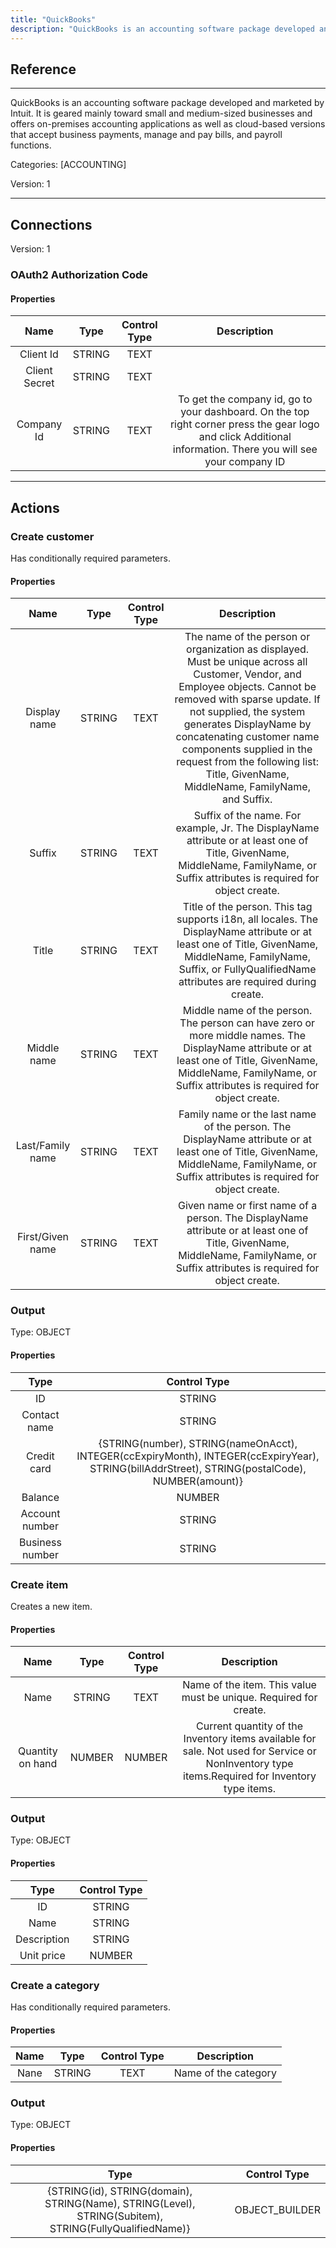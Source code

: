 ```yaml
---
title: "QuickBooks"
description: "QuickBooks is an accounting software package developed and marketed by Intuit. It is geared mainly toward small and medium-sized businesses and offers on-premises accounting applications as well as cloud-based versions that accept business payments, manage and pay bills, and payroll functions."
---
```

## Reference
<hr />

QuickBooks is an accounting software package developed and marketed by Intuit. It is geared mainly toward small and medium-sized businesses and offers on-premises accounting applications as well as cloud-based versions that accept business payments, manage and pay bills, and payroll functions.


Categories: [ACCOUNTING]


Version: 1

<hr />



## Connections

Version: 1


### OAuth2 Authorization Code

#### Properties

|      Name      |     Type     |     Control Type     |     Description     |
|:--------------:|:------------:|:--------------------:|:-------------------:|
| Client Id | STRING | TEXT  |  |
| Client Secret | STRING | TEXT  |  |
| Company Id | STRING | TEXT  |  To get the company id, go to your dashboard. On the top right corner press the gear logo and click Additional information. There you will see your company ID  |





<hr />





## Actions


### Create customer
Has conditionally required parameters.

#### Properties

|      Name      |     Type     |     Control Type     |     Description     |
|:--------------:|:------------:|:--------------------:|:-------------------:|
| Display name | STRING | TEXT  |  The name of the person or organization as displayed. Must be unique across all Customer, Vendor, and Employee objects. Cannot be removed with sparse update. If not supplied, the system generates DisplayName by concatenating customer name components supplied in the request from the following list: Title, GivenName, MiddleName, FamilyName, and Suffix.  |
| Suffix | STRING | TEXT  |  Suffix of the name. For example, Jr. The DisplayName attribute or at least one of Title, GivenName, MiddleName, FamilyName, or Suffix attributes is required for object create.  |
| Title | STRING | TEXT  |  Title of the person. This tag supports i18n, all locales. The DisplayName attribute or at least one of Title, GivenName, MiddleName, FamilyName, Suffix, or FullyQualifiedName attributes are required during create.  |
| Middle name | STRING | TEXT  |  Middle name of the person. The person can have zero or more middle names. The DisplayName attribute or at least one of Title, GivenName, MiddleName, FamilyName, or Suffix attributes is required for object create.  |
| Last/Family name | STRING | TEXT  |  Family name or the last name of the person. The DisplayName attribute or at least one of Title, GivenName, MiddleName, FamilyName, or Suffix attributes is required for object create.  |
| First/Given name | STRING | TEXT  |  Given name or first name of a person. The DisplayName attribute or at least one of Title, GivenName, MiddleName, FamilyName, or Suffix attributes is required for object create.  |


### Output



Type: OBJECT

#### Properties

|     Type     |     Control Type     |
|:------------:|:--------------------:|
| ID | STRING | TEXT  |  |
| Contact name | STRING | TEXT  |  |
| Credit card | {STRING(number), STRING(nameOnAcct), INTEGER(ccExpiryMonth), INTEGER(ccExpiryYear), STRING(billAddrStreet), STRING(postalCode), NUMBER(amount)} | OBJECT_BUILDER  |  |
| Balance | NUMBER | NUMBER  |  |
| Account number | STRING | TEXT  |  |
| Business number | STRING | TEXT  |  |





### Create item
Creates a new item.

#### Properties

|      Name      |     Type     |     Control Type     |     Description     |
|:--------------:|:------------:|:--------------------:|:-------------------:|
| Name | STRING | TEXT  |  Name of the item. This value must be unique. Required for create.  |
| Quantity on hand | NUMBER | NUMBER  |  Current quantity of the Inventory items available for sale. Not used for Service or NonInventory type items.Required for Inventory type items.  |


### Output



Type: OBJECT

#### Properties

|     Type     |     Control Type     |
|:------------:|:--------------------:|
| ID | STRING | TEXT  |  |
| Name | STRING | TEXT  |  |
| Description | STRING | TEXT  |  |
| Unit price | NUMBER | NUMBER  |  |





### Create a category
Has conditionally required parameters.

#### Properties

|      Name      |     Type     |     Control Type     |     Description     |
|:--------------:|:------------:|:--------------------:|:-------------------:|
| Nane | STRING | TEXT  |  Name of the category  |


### Output



Type: OBJECT

#### Properties

|     Type     |     Control Type     |
|:------------:|:--------------------:|
| {STRING(id), STRING(domain), STRING(Name), STRING(Level), STRING(Subitem), STRING(FullyQualifiedName)} | OBJECT_BUILDER  |





